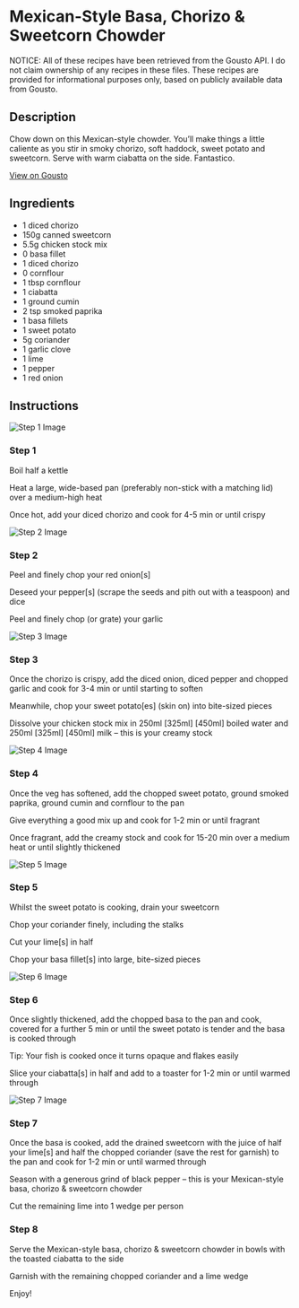 # Mexican-Style Basa, Chorizo & Sweetcorn Chowder

NOTICE: All of these recipes have been retrieved from the Gousto API. I do not claim ownership of any recipes in these files. These recipes are provided for informational purposes only, based on publicly available data from Gousto.

## Description

Chow down on this Mexican-style chowder. You’ll make things a little caliente as you stir in smoky chorizo, soft haddock, sweet potato and sweetcorn. Serve with warm ciabatta on the side. Fantastico.

[View on Gousto](https://www.gousto.co.uk/recipes/cookbook/mexican-style-basa-chorizo-sweetcorn-chowder)

## Ingredients

- 1 diced chorizo
- 150g canned sweetcorn
- 5.5g chicken stock mix
- 0 basa fillet
- 1 diced chorizo
- 0 cornflour
- 1 tbsp cornflour
- 1 ciabatta
- 1 ground cumin
- 2 tsp smoked paprika
- 1 basa fillets
- 1 sweet potato
- 5g coriander
- 1 garlic clove
- 1 lime
- 1 pepper
- 1 red onion

## Instructions

![Step 1 Image](https://production-media.gousto.co.uk/cms/recipe-step-image/Step-1-1702996095509-x200.jpg)

### Step 1

Boil half a kettle

Heat a large, wide-based pan (preferably non-stick with a matching lid) over a medium-high heat

Once hot, add your diced chorizo and cook for 4-5 min or until crispy

![Step 2 Image](https://production-media.gousto.co.uk/cms/recipe-step-image/Step-2-1702996098221-x200.jpg)

### Step 2

Peel and finely chop your red onion[s]

Deseed your pepper[s] (scrape the seeds and pith out with a teaspoon) and dice

Peel and finely chop (or grate) your garlic

![Step 3 Image](https://production-media.gousto.co.uk/cms/recipe-step-image/Step-3-1702996100958-x200.jpg)

### Step 3

Once the chorizo is crispy, add the diced onion, diced pepper and chopped garlic and cook for 3-4 min or until starting to soften

Meanwhile, chop your sweet potato[es] (skin on) into bite-sized pieces

Dissolve your chicken stock mix in 250ml <span class="text-purple">[325ml]</span> <span class="text-danger">[450ml]</span> boiled water and 250ml<span class="text-purple"> [325ml]</span> <span class="text-danger">[450ml]</span> milk – this is your creamy stock

![Step 4 Image](https://production-media.gousto.co.uk/cms/recipe-step-image/Step-4-1702996103637-x200.jpg)

### Step 4

Once the veg has softened, add the chopped sweet potato, ground smoked paprika, ground cumin and cornflour to the pan

Give everything a good mix up and cook for 1-2 min or until fragrant

Once fragrant, add the creamy stock and cook for 15-20 min over a medium heat or until slightly thickened

![Step 5 Image](https://production-media.gousto.co.uk/cms/recipe-step-image/Step-5-1702996106250-x200.jpg)

### Step 5

Whilst the sweet potato is cooking, drain your sweetcorn

Chop your coriander finely, including the stalks

Cut your lime[s] in half

Chop your basa fillet[s] into large, bite-sized pieces

![Step 6 Image](https://production-media.gousto.co.uk/cms/recipe-step-image/Step-6-1702996109028-x200.jpg)

### Step 6

Once slightly thickened, add the chopped basa to the pan and cook, covered for a further 5 min or until the sweet potato is tender and the basa is cooked through

Tip: Your fish is cooked once it turns opaque and flakes easily

Slice your ciabatta[s] in half and add to a toaster for 1-2 min or until warmed through

![Step 7 Image](https://production-media.gousto.co.uk/cms/recipe-step-image/Step-7-1702996111622-x200.jpg)

### Step 7

Once the basa is cooked, add the drained sweetcorn with the juice of half your lime[s] and half the chopped coriander (save the rest for garnish) to the pan and cook for 1-2 min or until warmed through

Season with a generous grind of black pepper – this is your Mexican-style basa, chorizo & sweetcorn chowder

Cut the remaining lime into 1 wedge per person

### Step 8

Serve the Mexican-style basa, chorizo & sweetcorn chowder in bowls with the toasted ciabatta to the side

Garnish with the remaining chopped coriander and a lime wedge

Enjoy!

